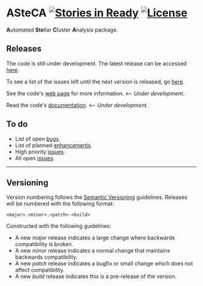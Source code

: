 # ASteCA [![Stories in Ready](https://badge.waffle.io/asteca/asteca.svg?label=ready&title=Ready)](http://waffle.io/asteca/asteca) [![License](http://img.shields.io/badge/licence-GPLv3-blue.svg)](http://www.gnu.org/licenses/gpl-3.0.en.html)

<b>A</b>utomated <b>Ste</b>llar <b>C</b>luster <b>A</b>nalysis package.

## Releases

The code is still under development. The latest release can be accessed [here][1].

To see a list of the issues left until the next version is released, go [here][2].

See the code's [web page][3] for more information. <-- *Under development*.

Read the code's [documentation][9]. <-- *Under development*.

## To do

* List of open [bugs][4].
* List of planned [enhancements][5].
* High priority [issues][6].
* All open [issues][7].

***

## Versioning

Version numbering follows the [Semantic Versioning][8] guidelines. Releases will be numbered
with the following format:

`<major>.<minor>.<patch>-<build>`

Constructed with the following guidelines:

* A new *major* release indicates a large change where backwards compatibility is broken.
* A new *minor* release indicates a normal change that maintains backwards compatibility.
* A new *patch* release indicates a bugfix or small change which does not affect compatibility.
* A new *build* release indicates this is a pre-release of the version.

[1]: https://github.com/Gabriel-p/asteca/releases/latest
[2]: https://github.com/Gabriel-p/asteca/milestones/v0.2.0
[3]: http://gabriel-p.github.io/asteca/
[4]: https://github.com/Gabriel-p/asteca/issues?q=is%3Aopen+is%3Aissue+label%3Abug
[5]: https://github.com/Gabriel-p/asteca/issues?q=is%3Aopen+is%3Aissue+label%3Aenhancement
[6]: https://github.com/Gabriel-p/asteca/issues?q=is%3Aopen+is%3Aissue+label%3Ap%3Ahigh
[7]: https://github.com/Gabriel-p/asteca/issues
[8]: http://semver.org/
[9]: http://asteca.rtfd.org/